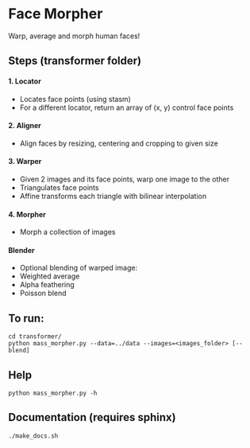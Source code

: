 # Face Morpher

Warp, average and morph human faces!

## Steps (transformer folder)

#### 1. Locator

 * Locates face points (using stasm)
 * For a different locator, return an array of (x, y) control face points

#### 2. Aligner

  * Align faces by resizing, centering and cropping to given size

#### 3. Warper

  * Given 2 images and its face points, warp one image to the other
  * Triangulates face points
  * Affine transforms each triangle with bilinear interpolation

#### 4. Morpher
  
  * Morph a collection of images

#### Blender

  * Optional blending of warped image:
  * Weighted average
  * Alpha feathering
  * Poisson blend

## To run:

    cd transformer/
    python mass_morpher.py --data=../data --images=<images_folder> [--blend]

## Help

    python mass_morpher.py -h

## Documentation (requires sphinx)

    ./make_docs.sh